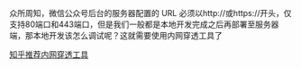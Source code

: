 众所周知，微信公众号后台的服务器配置的 URL 必须以http://或https://开头，仅支持80端口和443端口，但是我们一般都是本地开发完成之后再部署至服务器端，那本地开发该怎么调试呢？这就需要使用内网穿透工具了

[知乎推荐内网穿透工具](https://zhuanlan.zhihu.com/p/664934877)
